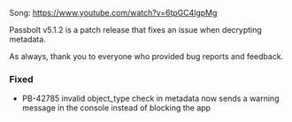 Song: https://www.youtube.com/watch?v=6tpGC4lgpMg

Passbolt v5.1.2 is a patch release that fixes an issue when decrypting metadata.

As always, thank you to everyone who provided bug reports and feedback.


### Fixed
- PB-42785 invalid object_type check in metadata now sends a warning message in the console instead of blocking the app
